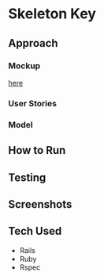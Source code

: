 # Skeleton Key

## Approach

### Mockup

[here](https://www.figma.com/file/wV9VPKShDEREnVd5wV5Iue/Untitled?node-id=0%3A1)

### User Stories

### Model

## How to Run

## Testing

## Screenshots

## Tech Used

- Rails
- Ruby
- Rspec
